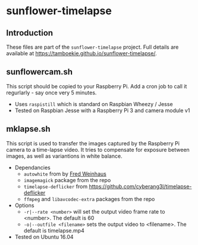 # sunflower-timelapse

## Introduction ##
These files are part of the ```sunflower-timelapse``` project. Full details are available at https://tamboekie.github.io/sunflower-timelapse/.

## sunflowercam.sh ##
This script should be copied to your Raspberry Pi. Add a cron job to call it regurlarly - say once very 5 minutes.
* Uses ```raspistill``` which is standard on Raspbian Wheezy / Jesse
* Tested on Raspbian Jesse with a Raspberry Pi 3 and camera module v1

## mklapse.sh ##
This script is used to transfer the images captured by the Raspberry Pi camera to a time-lapse video. It tries to compensate for exposure between images, as well as variantions in white balance.
* Dependancies
  * ```autowhite``` from by [Fred Weinhaus](http://www.fmwconcepts.com/imagemagick/autowhite/index.php)
  * ```imagemagick``` package from the repo
  * ```timelapse-deflicker``` from https://github.com/cyberang3l/timelapse-deflicker
  * ```ffmpeg``` and ```libavcodec-extra``` packages from the repo
* Options
  * ```-r|--rate <number>``` will set the output video frame rate to \<number\>. The default is 60
  * ```-o|--outfile <filename>``` sets the output video to \<filename\>. The default is timelapse.mp4
* Tested on Ubuntu 16.04
